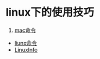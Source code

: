 # linux下的使用技巧

1. [mac命令](/linux/macterminaltips.md)
+ [liunx命令](/linux/linuxcommand.md)
+ [LinuxInfo](/linux/linux-infomation.md)